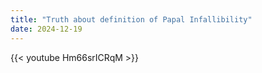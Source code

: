 ```yaml
---
title: "Truth about definition of Papal Infallibility"
date: 2024-12-19
---
```


{{< youtube Hm66srICRqM >}}
